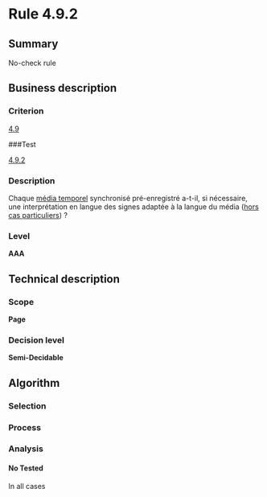 # Rule 4.9.2

## Summary

No-check rule

## Business description

### Criterion

[4.9](http://references.modernisation.gouv.fr/sites/default/files/RGAA3_RC2-1/referentiel_technique.htm#crit-4-9)

###Test

[4.9.2](http://references.modernisation.gouv.fr/sites/default/files/RGAA3_RC2-1/referentiel_technique.htm#test-4-9-2)

### Description

Chaque <a href="http://references.modernisation.gouv.fr/sites/default/files/RGAA3_RC2-1/glossaire.htm#mMediaTemp">m&eacute;dia temporel</a> synchronis&eacute; pr&eacute;-enregistr&eacute; a-t-il, si n&eacute;cessaire, une interpr&eacute;tation en langue des signes adapt&eacute;e &agrave; la langue du m&eacute;dia (<a href="http://references.modernisation.gouv.fr/sites/default/files/RGAA3_RC2-1/cas_particulier.htm#cpCrit4-" title="Cas particuliers pour le crit&egrave;re 4.9">hors cas particuliers</a>) ?

### Level

**AAA**

## Technical description

### Scope

**Page**

### Decision level

**Semi-Decidable**

## Algorithm

### Selection

### Process

### Analysis

#### No Tested 

In all cases
